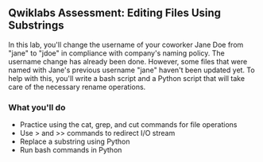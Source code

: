 ## Qwiklabs Assessment: Editing Files Using Substrings

In this lab, you'll change the username of your coworker Jane Doe from "jane" to "jdoe" in compliance with company's naming policy. The username change has already been done. However, some files that were named with Jane's previous username "jane" haven't been updated yet. To help with this, you'll write a bash script and a Python script that will take care of the necessary rename operations.

### What you'll do

* Practice using the cat, grep, and cut commands for file operations
* Use > and >> commands to redirect I/O stream
* Replace a substring using Python
* Run bash commands in Python